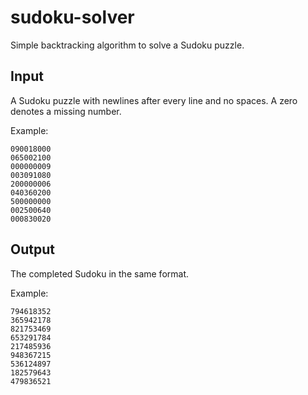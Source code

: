 # sudoku-solver
Simple backtracking algorithm to solve a Sudoku puzzle.

## Input
A Sudoku puzzle with newlines after every line and no spaces. A zero denotes a missing number.

Example:
```
090018000
065002100
000000009
003091080
200000006
040360200
500000000
002500640
000830020
```

## Output
The completed Sudoku in the same format.

Example:
```
794618352
365942178
821753469
653291784
217485936
948367215
536124897
182579643
479836521
```
